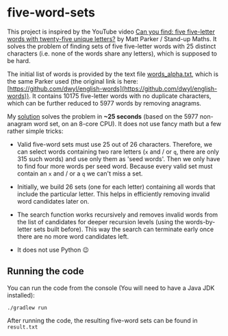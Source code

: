 # five-word-sets

This project is inspired by the YouTube video
[Can you find: five five-letter words with twenty-five unique letters?](https://www.youtube.com/watch?v=_-AfhLQfb6w)
by Matt Parker / Stand-up Maths. It solves the problem of finding sets of five five-letter words with 25 distinct
characters (i.e. none of the words share any letters), which is supposed to be hard.

The initial list of words is provided by the text file [words_alpha.txt](words_alpha.txt), which is the same Parker
used (the original link is here: [https://github.com/dwyl/english-words](https://github.com/dwyl/english-words)). It
contains 10175 five-letter words with no duplicate characters, which can be further reduced to 5977 words by removing
anagrams.

My [solution](src/main/kotlin/FiveLetterWords.kt) solves the problem in **~25 seconds** (based on the 5977
non-anagram word set, on an 8-core CPU). It does not use fancy math but a few rather simple tricks:

 - Valid five-word sets must use 25 out of 26 characters. Therefore, we can select words containing two rare letters
   (`x` and / or `q`, there are only 315 such words) and use only them as 'seed words'. Then we only have to find four
   more words per seed word. Because every valid set must contain an `x` and / or a `q` we can't miss a set.
  
 - Initially, we build 26 sets (one for each letter) containing all words that include the particular letter. This
   helps in efficiently removing invalid word candidates later on.

 - The search function works recursively and removes invalid words from the list of candidates for deeper recursion
   levels (using the words-by-letter sets built before). This way the search can terminate early once there are no more
   word candidates left.

 - It does not use Python :wink:

## Running the code
You can run the code from the console (You will need to have a Java JDK installed): 
```
./gradlew run
```
After running the code, the resulting five-word sets can be found in `result.txt`